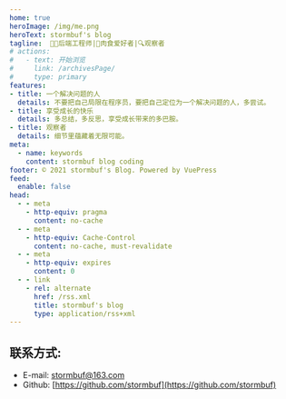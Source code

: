 ```yaml
---
home: true
heroImage: /img/me.png
heroText: stormbuf's blog
tagline:  🧑‍💻后端工程师|🍖肉食爱好者|🔍观察者
# actions:
#   - text: 开始浏览
#     link: /archivesPage/
#     type: primary
features:
- title: 一个解决问题的人
  details: 不要把自己局限在程序员，要把自己定位为一个解决问题的人，多尝试。
- title: 享受成长的快乐
  details: 多总结，多反思，享受成长带来的多巴胺。
- title: 观察者
  details: 细节里蕴藏着无限可能。
meta:
  - name: keywords
    content: stormbuf blog coding
footer: © 2021 stormbuf's Blog. Powered by VuePress
feed:
  enable: false
head:
  - - meta
    - http-equiv: pragma
      content: no-cache
  - - meta
    - http-equiv: Cache-Control
      content: no-cache, must-revalidate
  - - meta
    - http-equiv: expires
      content: 0
  - - link
    - rel: alternate
      href: /rss.xml
      title: stormbuf's blog
      type: application/rss+xml
---
```

<archivesPage></archivesPage>

## 联系方式:
- E-mail: stormbuf@163.com
- Github: [https://github.com/stormbuf](https://github.com/stormbuf)
